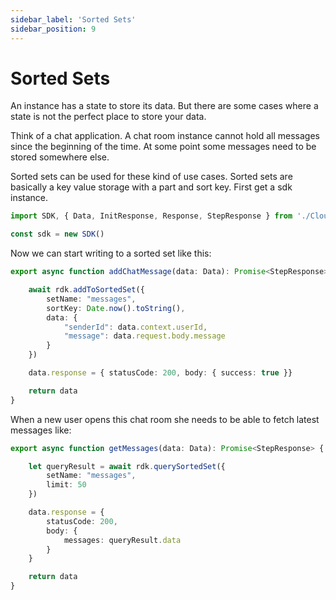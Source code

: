 ```yaml
---
sidebar_label: 'Sorted Sets'
sidebar_position: 9
---
```



# Sorted Sets

An instance has a state to store its data. But there are some cases where a state is not the perfect place to store your data. 

Think of a chat application. A chat room instance cannot hold all messages since the beginning of the time. At some point some messages need to be stored somewhere else. 

Sorted sets can be used for these kind of use cases. Sorted sets are basically a key value storage with a part and sort key. First get a sdk instance.

```typescript
import SDK, { Data, InitResponse, Response, StepResponse } from './CloudObjects'

const sdk = new SDK()
```

Now we can start writing to a sorted set like this:

```typescript
export async function addChatMessage(data: Data): Promise<StepResponse> {

    await rdk.addToSortedSet({
        setName: "messages",
        sortKey: Date.now().toString(),
        data: {
            "senderId": data.context.userId,
            "message": data.request.body.message
        }
    })

    data.response = { statusCode: 200, body: { success: true }}

    return data
}
```
When a new user opens this chat room she needs to be able to fetch latest messages like:

```typescript
export async function getMessages(data: Data): Promise<StepResponse> {

    let queryResult = await rdk.querySortedSet({
        setName: "messages",
        limit: 50
    })

    data.response = {
        statusCode: 200,
        body: {
            messages: queryResult.data
        }
    }

    return data
}
```
